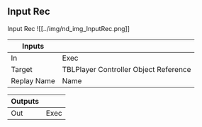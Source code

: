 ## Input Rec
Input Rec
![[../img/nd_img_InputRec.png]]

|Inputs||
|--|--|
| In | Exec |
| Target | TBLPlayer Controller Object Reference |
| Replay Name | Name |

|Outputs||
|--|--|
| Out | Exec |
